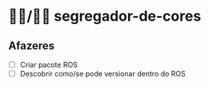 # 🧑🏿/🧑🏻 segregador-de-cores

## Afazeres

- [ ] Criar pacote ROS
- [ ] Descobrir como/se pode versionar dentro do ROS
